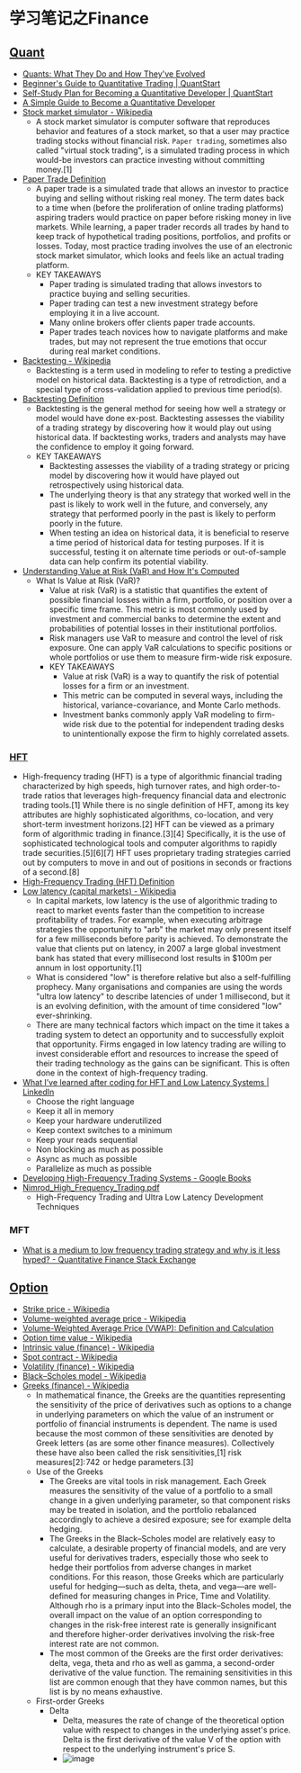 # 学习笔记之Finance

## [Quant](https://en.wikipedia.org/wiki/Quantitative_analysis_(finance)#Quantitative_investment_management)

* [Quants: What They Do and How They've Evolved](https://www.investopedia.com/articles/active-trading/111214/quants-what-they-do-and-how-theyve-evolved.asp#:~:text=Key%20Takeaways-,Quantitative%20trading%20(also%20called%20quant%20trading)%20involves%20the%20use%20of,aim%20to%20identify%20profit%20opportunities.)
* [Beginner's Guide to Quantitative Trading | QuantStart](https://www.quantstart.com/articles/Beginners-Guide-to-Quantitative-Trading/)
* [Self-Study Plan for Becoming a Quantitative Developer | QuantStart](https://www.quantstart.com/articles/Self-Study-Plan-for-Becoming-a-Quantitative-Developer/)
* [A Simple Guide to Become a Quantitative Developer](https://blog.quantinsti.com/quantitative-developer/) 
* [Stock market simulator - Wikipedia](https://en.wikipedia.org/wiki/Stock_market_simulator)
  * A stock market simulator is computer software that reproduces behavior and features of a stock market, so that a user may practice trading stocks without financial risk. `Paper trading`, sometimes also called "virtual stock trading", is a simulated trading process in which would-be investors can practice investing without committing money.[1]
* [Paper Trade Definition](https://www.investopedia.com/terms/p/papertrade.asp)
  * A paper trade is a simulated trade that allows an investor to practice buying and selling without risking real money. The term dates back to a time when (before the proliferation of online trading platforms) aspiring traders would practice on paper before risking money in live markets. While learning, a paper trader records all trades by hand to keep track of hypothetical trading positions, portfolios, and profits or losses. Today, most practice trading involves the use of an electronic stock market simulator, which looks and feels like an actual trading platform.
  * KEY TAKEAWAYS
    * Paper trading is simulated trading that allows investors to practice buying and selling securities.
    * Paper trading can test a new investment strategy before employing it in a live account.
    * Many online brokers offer clients paper trade accounts.
    * Paper trades teach novices how to navigate platforms and make trades, but may not represent the true emotions that occur during real market conditions.
* [Backtesting - Wikipedia](https://en.wikipedia.org/wiki/Backtesting)
  * Backtesting is a term used in modeling to refer to testing a predictive model on historical data. Backtesting is a type of retrodiction, and a special type of cross-validation applied to previous time period(s).
* [Backtesting Definition](https://www.investopedia.com/terms/b/backtesting.asp)
  * Backtesting is the general method for seeing how well a strategy or model would have done ex-post. Backtesting assesses the viability of a trading strategy by discovering how it would play out using historical data. If backtesting works, traders and analysts may have the confidence to employ it going forward.
  * KEY TAKEAWAYS
    * Backtesting assesses the viability of a trading strategy or pricing model by discovering how it would have played out retrospectively using historical data.
    * The underlying theory is that any strategy that worked well in the past is likely to work well in the future, and conversely, any strategy that performed poorly in the past is likely to perform poorly in the future.
    * When testing an idea on historical data, it is beneficial to reserve a time period of historical data for testing purposes. If it is successful, testing it on alternate time periods or out-of-sample data can help confirm its potential viability.
* [Understanding Value at Risk (VaR) and How It's Computed](https://www.investopedia.com/terms/v/var.asp#:~:text=VaR%20modeling%20determines%20the%20potential,of%20loss%2C%20and%20the%20timeframe.)
  * What Is Value at Risk (VaR)?
    * Value at risk (VaR) is a statistic that quantifies the extent of possible financial losses within a firm, portfolio, or position over a specific time frame. This metric is most commonly used by investment and commercial banks to determine the extent and probabilities of potential losses in their institutional portfolios.
    * Risk managers use VaR to measure and control the level of risk exposure. One can apply VaR calculations to specific positions or whole portfolios or use them to measure firm-wide risk exposure.
    * KEY TAKEAWAYS
      * Value at risk (VaR) is a way to quantify the risk of potential losses for a firm or an investment.
      * This metric can be computed in several ways, including the historical, variance-covariance, and Monte Carlo methods.
      * Investment banks commonly apply VaR modeling to firm-wide risk due to the potential for independent trading desks to unintentionally expose the firm to highly correlated assets.

### [HFT](https://en.wikipedia.org/wiki/High-frequency_trading)

* High-frequency trading (HFT) is a type of algorithmic financial trading characterized by high speeds, high turnover rates, and high order-to-trade ratios that leverages high-frequency financial data and electronic trading tools.[1] While there is no single definition of HFT, among its key attributes are highly sophisticated algorithms, co-location, and very short-term investment horizons.[2] HFT can be viewed as a primary form of algorithmic trading in finance.[3][4] Specifically, it is the use of sophisticated technological tools and computer algorithms to rapidly trade securities.[5][6][7] HFT uses proprietary trading strategies carried out by computers to move in and out of positions in seconds or fractions of a second.[8]
* [High-Frequency Trading (HFT) Definition](https://www.investopedia.com/terms/h/high-frequency-trading.asp)
* [Low latency (capital markets) - Wikipedia](https://en.wikipedia.org/wiki/Low_latency_(capital_markets))
  * In capital markets, low latency is the use of algorithmic trading to react to market events faster than the competition to increase profitability of trades. For example, when executing arbitrage strategies the opportunity to "arb" the market may only present itself for a few milliseconds before parity is achieved. To demonstrate the value that clients put on latency, in 2007 a large global investment bank has stated that every millisecond lost results in $100m per annum in lost opportunity.[1]
  * What is considered "low" is therefore relative but also a self-fulfilling prophecy. Many organisations and companies are using the words "ultra low latency" to describe latencies of under 1 millisecond, but it is an evolving definition, with the amount of time considered "low" ever-shrinking.
  * There are many technical factors which impact on the time it takes a trading system to detect an opportunity and to successfully exploit that opportunity. Firms engaged in low latency trading are willing to invest considerable effort and resources to increase the speed of their trading technology as the gains can be significant. This is often done in the context of high-frequency trading.
* [What I’ve learned after coding for HFT and Low Latency Systems | LinkedIn](https://www.linkedin.com/pulse/what-ive-learned-after-coding-hft-low-latency-systems-ariel/)
  * Choose the right language
  * Keep it all in memory
  * Keep your hardware underutilized
  * Keep context switches to a minimum
  * Keep your reads sequential
  * Non blocking as much as possible
  * Async as much as possible
  * Parallelize as much as possible
* [Developing High-Frequency Trading Systems - Google Books](https://www.google.com.au/books/edition/_/HBp2EAAAQBAJ?hl=en&gbpv=0)
* [Nimrod_High_Frequency_Trading.pdf](https://corecppil.github.io/CoreCpp2019/Presentations/Nimrod_High_Frequency_Trading.pdf)
  * High-Frequency Trading and Ultra Low Latency Development Techniques

### MFT

* [What is a medium to low frequency trading strategy and why is it less hyped? - Quantitative Finance Stack Exchange](https://quant.stackexchange.com/questions/2218/what-is-a-medium-to-low-frequency-trading-strategy-and-why-is-it-less-hyped)

## [Option](https://en.wikipedia.org/wiki/Option_(finance))

* [Strike price - Wikipedia](https://en.wikipedia.org/wiki/Strike_price)
* [Volume-weighted average price - Wikipedia](https://en.wikipedia.org/wiki/Volume-weighted_average_price)
* [Volume-Weighted Average Price (VWAP): Definition and Calculation](https://www.investopedia.com/terms/v/vwap.asp#:~:text=VWAP%20is%20calculated%20by%20totaling,by%20the%20total%20shares%20traded.)
* [Option time value - Wikipedia](https://en.wikipedia.org/wiki/Option_time_value)
* [Intrinsic value (finance) - Wikipedia](https://en.wikipedia.org/wiki/Intrinsic_value_(finance))
* [Spot contract - Wikipedia](https://en.wikipedia.org/wiki/Spot_contract)
* [Volatility (finance) - Wikipedia](https://en.wikipedia.org/wiki/Volatility_(finance))
* [Black–Scholes model - Wikipedia](https://en.wikipedia.org/wiki/Black%E2%80%93Scholes_model)
* [Greeks (finance) - Wikipedia](https://en.wikipedia.org/wiki/Greeks_(finance))
  * In mathematical finance, the Greeks are the quantities representing the sensitivity of the price of derivatives such as options to a change in underlying parameters on which the value of an instrument or portfolio of financial instruments is dependent. The name is used because the most common of these sensitivities are denoted by Greek letters (as are some other finance measures). Collectively these have also been called the risk sensitivities,[1] risk measures[2]: 742  or hedge parameters.[3]
  * Use of the Greeks
    * The Greeks are vital tools in risk management. Each Greek measures the sensitivity of the value of a portfolio to a small change in a given underlying parameter, so that component risks may be treated in isolation, and the portfolio rebalanced accordingly to achieve a desired exposure; see for example delta hedging.
    * The Greeks in the Black–Scholes model are relatively easy to calculate, a desirable property of financial models, and are very useful for derivatives traders, especially those who seek to hedge their portfolios from adverse changes in market conditions. For this reason, those Greeks which are particularly useful for hedging—such as delta, theta, and vega—are well-defined for measuring changes in Price, Time and Volatility. Although rho is a primary input into the Black–Scholes model, the overall impact on the value of an option corresponding to changes in the risk-free interest rate is generally insignificant and therefore higher-order derivatives involving the risk-free interest rate are not common.
    * The most common of the Greeks are the first order derivatives: delta, vega, theta and rho as well as gamma, a second-order derivative of the value function. The remaining sensitivities in this list are common enough that they have common names, but this list is by no means exhaustive.
  * First-order Greeks
    * Delta
      * Delta, measures the rate of change of the theoretical option value with respect to changes in the underlying asset's price. Delta is the first derivative of the value V of the option with respect to the underlying instrument's price S.
      * ![image](https://user-images.githubusercontent.com/34557994/205422083-07aa574c-8524-4467-8f80-8b0a2fa07d76.png)
